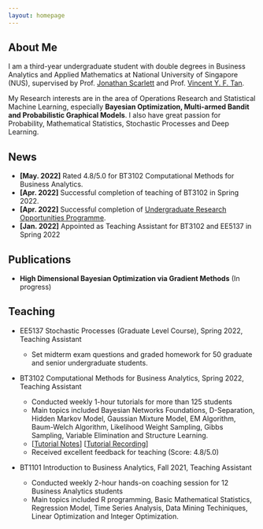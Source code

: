 ```yaml
---
layout: homepage
---
```


## About Me

I am a third-year undergraduate student with double degrees in Business Analytics and Applied Mathematics at National University of Singapore (NUS), supervised by Prof. [Jonathan Scarlett](https://www.comp.nus.edu.sg/~scarlett/) and Prof. [Vincent Y. F. Tan](https://vyftan.github.io/). 

My Research interests are in the area of Operations Research and Statistical Machine Learning, especially **Bayesian Optimization, Multi-armed Bandit and Probabilistic Graphical Models**. I also have great passion for Probability, Mathematical Statistics, Stochastic Processes and Deep Learning.



## News

- **[May. 2022]** Rated 4.8/5.0 for BT3102 Computational Methods for Business Analytics.
- **[Apr. 2022]** Successful completion of teaching of BT3102 in Spring 2022.
- **[Apr. 2022]** Successful completion of [Undergraduate Research Opportunities Programme](https://www.comp.nus.edu.sg/programmes/ug/project/urop/).
- **[Jan. 2022]** Appointed as Teaching Assistant for BT3102 and EE5137 in Spring 2022



## Publications

- **High Dimensional Bayesian Optimization via Gradient Methods** (In progress)



## Teaching

- EE5137 Stochastic Processes (Graduate Level Course), Spring 2022, Teaching Assistant
  - Set midterm exam questions and graded homework for 50 graduate and senior undergraduate students. 

- BT3102 Computational Methods for Business Analytics, Spring 2022, Teaching Assistant
  - Conducted weekly 1-hour tutorials for more than 125 students
  - Main topics included Bayesian Networks Foundations, D-Separation, Hidden Markov Model, Gaussian Mixture Model, EM Algorithm, Baum-Welch Algorithm, Likelihood Weight Sampling, Gibbs Sampling, Variable Elimination and Structure Learning.
  - [[Tutorial Notes](https://drive.google.com/file/d/14HlVE_Dj5k5b2AZfcius6i2_K778Ztt8/view?usp=sharing)] [[Tutorial Recording](https://www.youtube.com/playlist?list=PLYEmLA_7ilZNEjwvGUoszPzUOWqIDjUZI)]
  - Received excellent feedback for teaching (Score: 4.8/5.0)

- BT1101 Introduction to Business Analytics, Fall 2021, Teaching Assistant
  - Conducted weekly 2-hour hands-on coaching session for 12 Business Analytics students
  - Main topics included R programming, Basic Mathematical Statistics, Regression Model, Time Series Analysis, Data Mining Techiniques, Linear Optimization and Integer Optimization.

